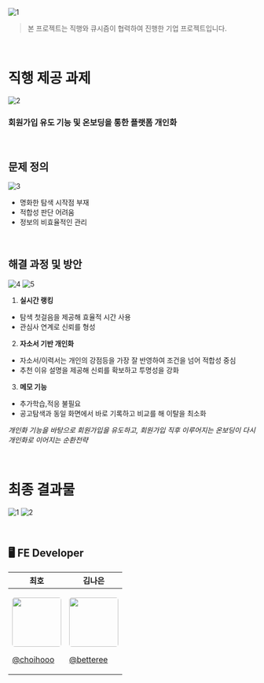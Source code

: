 ![1](https://github.com/user-attachments/assets/fef0a927-ceb7-4dbb-b531-5b8b1cd38c6b)
> 본 프로젝트는 직행와 큐시즘이 협력하여 진행한 기업 프로젝트입니다.
<br/>


# 직행 제공 과제
![2](https://github.com/user-attachments/assets/b880e46f-b00d-4fc9-b977-48d08b079d01)
### 회원가입 유도 기능 및 온보딩을 통한 플랫폼 개인화
<br/>

## 문제 정의
![3](https://github.com/user-attachments/assets/6cfc5a2f-cb68-45a5-8395-28f071418262)
 - 명화한 탐색 시작점 부재
 - 적합성 판단 어려움
 - 정보의 비효율적인 관리

<br/>


## 해결 과정 및 방안
![4](https://github.com/user-attachments/assets/7267f91c-ffa1-48d8-8f21-4e00e3fa412a)
![5](https://github.com/user-attachments/assets/403bb498-6fd9-4cb6-bb56-14c51b372f1f)
  1. **실시간 랭킹**
   - 탐색 첫걸음을 제공해 효율적 시간 사용
   - 관심사 연계로 신뢰를 형성
  2. **자소서 기반 개인화**
   - 자소서/이력서는 개인의 강점등을 가장 잘 반영하여 조건을 넘어 적합성 중심
   - 추천 이유 설명을 제공해 신뢰를 확보하고 투명성을 강화
  3. **메모 기능**
   - 추가학습,적응 불필요
   - 공고탐색과 동일 화면에서 바로 기록하고 비교를 해 이탈을 최소화

  *개인화 기능을 바탕으로 회원가입을 유도하고, 회원가입 직후 이루어지는 온보딩이 다시 개인화로 이어지는 순환전략*

<br/>


# 최종 결과물
![1](https://github.com/user-attachments/assets/b5460b97-b666-4e65-9487-5c9a8c30b5b4)
![2](https://github.com/user-attachments/assets/ba35ad16-ea2a-4daa-970c-fbb49de1e87b)

<br/>


## 🖥️ FE Developer

| 최호                                                                                                                                                                                                    | 김나은                                                                                                                                                                                                           |
| --------------------------------------------------------------------------------------------------------------------------------------------------------------------------------------------------------- | ---------------------------------------------------------------------------------------------------------------------------------------------------------------------------------------------------------------- |
| <p align="center"><img src="https://avatars.githubusercontent.com/u/67588757?v=4" width="100" height="100" style="border-radius: 5%;"> <p align="center"><p>[@choihooo](https://github.com/choihooo)</p> | <p align="center"><img src="https://avatars.githubusercontent.com/u/145482647?v=4" width="100" height="100" style="border-radius: 5%;"></p> <p align="center"><p>[@betteree](https://github.com/betteree)</p> |

</br>
